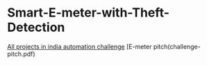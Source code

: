 # Smart-E-meter-with-Theft-Detection
[All projects in india automation challenge](project-listing.pdf)
[E-meter pitch(challenge-pitch.pdf)
